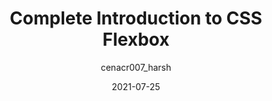 ---
author: cenacr007_harsh
date: 2021-07-25
publisher: thepracticaldev
tags:
  - css
  - layout
target_url: https://dev.to/cenacr007_harsh/complete-introduction-to-css-flexbox-1fhl
title: Complete Introduction to CSS Flexbox
---